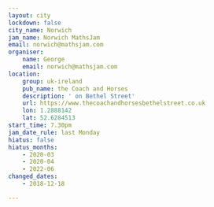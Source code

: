 ```yaml
---
layout: city
lockdown: false
city_name: Norwich
jam_name: Norwich MathsJam
email: norwich@mathsjam.com
organiser:
    name: George
    email: norwich@mathsjam.com
location:
    group: uk-ireland
    pub_name: the Coach and Horses
    description: ' on Bethel Street'
    url: https://www.thecoachandhorsesbethelstreet.co.uk
    lon: 1.2888142
    lat: 52.6284513
start_time: 7.30pm
jam_date_rule: last Monday
hiatus: false
hiatus_months:
    - 2020-03
    - 2020-04
    - 2022-06
changed_dates:
    - 2018-12-18

---
```


